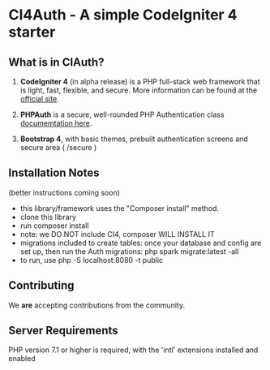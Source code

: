 # CI4Auth - A simple CodeIgniter 4 starter 

## What is in CIAuth?
1. **CodeIgniter 4** (in alpha release) is a PHP full-stack web framework that is light, fast, flexible, and secure. 
More information can be found at the [official site](http://codeigniter.com).

2. **PHPAuth** is a secure, well-rounded PHP Authentication class [documemtation here](https://github.com/PHPAuth/PHPAuth/wiki/Class-Methods).

3. **Bootstrap 4**, with basic themes, prebuilt authentication screens and secure area ( /secure )

## Installation Notes
(better instructions coming soon)
- this library/framework uses the "Composer install" method. 
- clone this library
- run composer install
- note: we DO NOT include CI4, composer WILL INSTALL IT
- migrations included to create tables: once your database and config are set up, 
  then run the Auth migrations:  php spark migrate:latest -all
- to run, use
 php -S localhost:8080 -t public

## Contributing
We **are** accepting contributions from the community.

## Server Requirements
PHP version 7.1 or higher is required, with the 'intl' extensions installed and enabled
